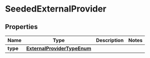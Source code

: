
# SeededExternalProvider

## Properties
Name | Type | Description | Notes
------------ | ------------- | ------------- | -------------
**type** | [**ExternalProviderTypeEnum**](ExternalProviderTypeEnum) |  | 



